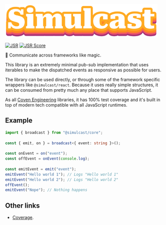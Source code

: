 <img alt="Simulcast Core logo" src="https://raw.githubusercontent.com/covenengineering/libraries/main/@simulcast/core/logo.svg" height="108" />

[![JSR](https://jsr.io/badges/@simulcast/core)](https://jsr.io/@simulcast/core)
[![JSR Score](https://jsr.io/badges/@simulcast/core/score)](https://jsr.io/@simulcast/core/score)

🔮 Communicate across frameworks like magic.

This library is an extremely minimal pub-sub implementation that uses iterables
to make the dispatched events as responsive as possible for users.

The library can be used directly, or through some of the framework specific
wrappers like `@simulcast/react`. Because it uses really simple structures, it
can be consumed from pretty much any place that supports JavaScript.

As all [Coven Engineering](https://coven.engineering) libraries, it has 100%
test coverage and it's built in top of modern tech compatible with all
JavaScript runtimes.

## Example

```typescript
import { broadcast } from "@simulcast/core";

const { emit, on } = broadcast<{ event: string }>();

const onEvent = on("event");
const offEvent = onEvent(console.log);

const emitEvent = emit("event");
emitEvent("Hello world 1"); // Logs "Hello world 1"
emitEvent("Hello world 2"); // Logs "Hello world 2"
offEvent();
emitEvent("Nope"); // Nothing happens
```

## Other links

- [Coverage](https://coveralls.io/github/covenengineering/libraries).
